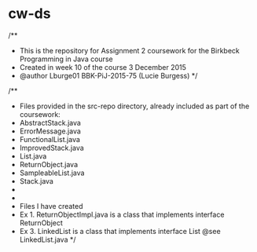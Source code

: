 # cw-ds

/** 
* This is the repository for Assignment 2 coursework for the Birkbeck Programming in Java course 
* Created in week 10 of the course 3 December 2015
* @author Lburge01 BBK-PiJ-2015-75 (Lucie Burgess)
*/

/** 
* Files provided in the src-repo directory, already included as part of the coursework:
* AbstractStack.java
* ErrorMessage.java
* FunctionalList.java
* ImprovedStack.java
* List.java
* ReturnObject.java
* SampleableList.java
* Stack.java
*
*
* Files I have created 
* Ex 1. ReturnObjectImpl.java is a class that implements interface ReturnObject
* Ex 3. LinkedList is a class that implements interface List @see LinkedList.java
*/


